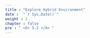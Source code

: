 ```yaml
---
title : "Explore Hybrid Environment"
date :  "`r Sys.Date()`" 
weight : 2
chapter : false
pre : " <b> 5.2 </b> "
---
```


